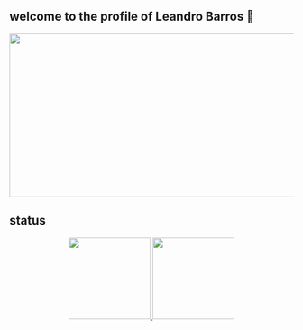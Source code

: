 ## welcome to the profile of Leandro Barros 👋

<img height="290" width="850" src="https://cdna.artstation.com/p/assets/images/images/018/990/420/original/pixel-jeff-noodles.gif?1561540714">


## status

<div align="center">
  <a href="https://github.com/leoBarrosDev">
  <img height="145em" src="https://github-readme-stats.vercel.app/api?username=leoBarrosDev&show_icons=true&theme=dark&include_all_commits=true&count_private=true"/>
  <img height="145em" src="https://github-readme-stats.vercel.app/api/top-langs/?username=leoBarrosDev&layout=compact&langs_count=7&theme=dark"/>      
</div>
